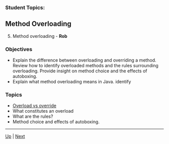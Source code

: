 ### Student Topics: 

## Method Overloading
5. Method overloading - **Rob**

### Objectives
* Explain the difference between overloading and overriding a method.  Review how to identify overloaded methods and the rules surrounding overloading. Provide insight on method choice and the effects of autoboxing.
* Explain what method overloading means in Java.  identify 

### Topics
* [Overload vs override](overloadOverride.md)
* What constitutes an overload
* What are the rules?
* Method choice and effects of autoboxing.



<hr>

[Up](../README.md) | [Next](https://github.com/robrides/methodoverloading/blob/master/overloadOverride.md)